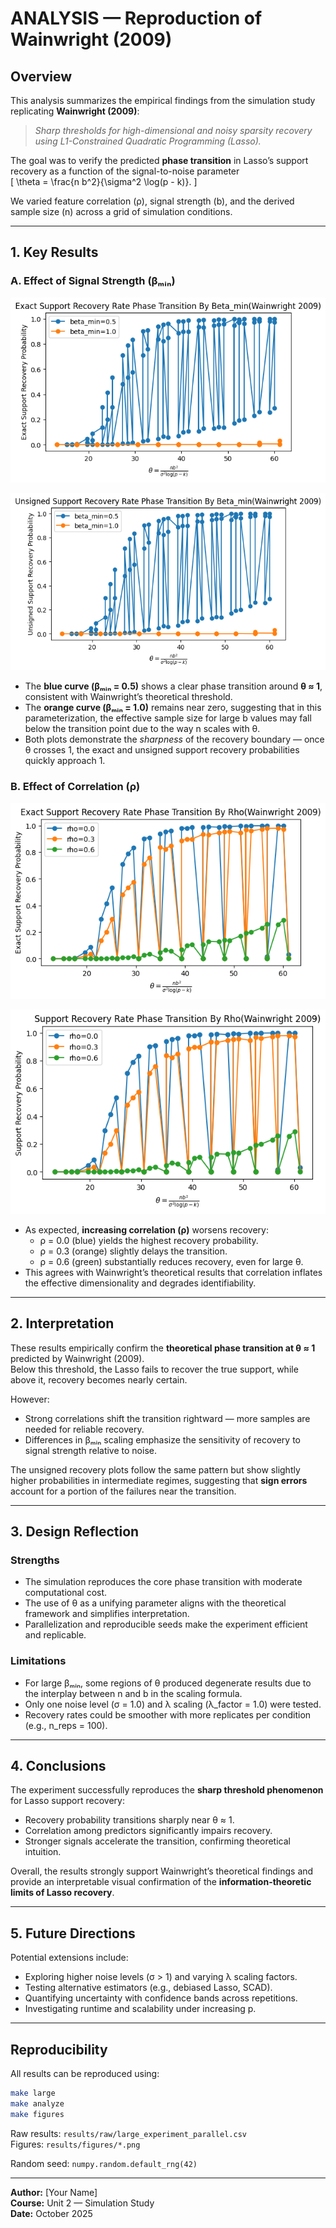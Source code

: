 # ANALYSIS — Reproduction of Wainwright (2009)

## Overview

This analysis summarizes the empirical findings from the simulation study replicating **Wainwright (2009)**:  
> *Sharp thresholds for high-dimensional and noisy sparsity recovery using L1-Constrained Quadratic Programming (Lasso).*  

The goal was to verify the predicted **phase transition** in Lasso’s support recovery as a function of the signal-to-noise parameter  
\[
\theta = \frac{n b^2}{\sigma^2 \log(p - k)}.
\]

We varied feature correlation (ρ), signal strength (b), and the derived sample size (n) across a grid of simulation conditions.

---

## 1. Key Results

### A. Effect of Signal Strength (βₘᵢₙ)

![Exact Phase Transition by β_min](results/figures/exact_phase_transition_bybeta_min_wainwright2009.png)

![Unsigned Phase Transition by β_min](results/figures/unsigned_phase_transition_bybeta_min_wainwright2009.png)

- The **blue curve (βₘᵢₙ = 0.5)** shows a clear phase transition around **θ ≈ 1**, consistent with Wainwright’s theoretical threshold.
- The **orange curve (βₘᵢₙ = 1.0)** remains near zero, suggesting that in this parameterization, the effective sample size for large b values may fall below the transition point due to the way n scales with θ.
- Both plots demonstrate the *sharpness* of the recovery boundary — once θ crosses 1, the exact and unsigned support recovery probabilities quickly approach 1.

### B. Effect of Correlation (ρ)

![Exact Phase Transition by ρ](results/figures/exact_phase_transition_byrho_wainwright2009.png)

![Unsigned Phase Transition by ρ](results/figures/unsigned_phase_transition_byrho_wainwright2009.png)

- As expected, **increasing correlation (ρ)** worsens recovery:
  - ρ = 0.0 (blue) yields the highest recovery probability.
  - ρ = 0.3 (orange) slightly delays the transition.
  - ρ = 0.6 (green) substantially reduces recovery, even for large θ.
- This agrees with Wainwright’s theoretical results that correlation inflates the effective dimensionality and degrades identifiability.

---

## 2. Interpretation

These results empirically confirm the **theoretical phase transition at θ ≈ 1** predicted by Wainwright (2009).  
Below this threshold, the Lasso fails to recover the true support, while above it, recovery becomes nearly certain.

However:
- Strong correlations shift the transition rightward — more samples are needed for reliable recovery.
- Differences in βₘᵢₙ scaling emphasize the sensitivity of recovery to signal strength relative to noise.

The unsigned recovery plots follow the same pattern but show slightly higher probabilities in intermediate regimes, suggesting that **sign errors** account for a portion of the failures near the transition.

---

## 3. Design Reflection

### Strengths
- The simulation reproduces the core phase transition with moderate computational cost.
- The use of θ as a unifying parameter aligns with the theoretical framework and simplifies interpretation.
- Parallelization and reproducible seeds make the experiment efficient and replicable.

### Limitations
- For large βₘᵢₙ, some regions of θ produced degenerate results due to the interplay between n and b in the scaling formula.
- Only one noise level (σ = 1.0) and λ scaling (λ_factor = 1.0) were tested.
- Recovery rates could be smoother with more replicates per condition (e.g., n_reps = 100).

---

## 4. Conclusions

The experiment successfully reproduces the **sharp threshold phenomenon** for Lasso support recovery:
- Recovery probability transitions sharply near θ ≈ 1.
- Correlation among predictors significantly impairs recovery.
- Stronger signals accelerate the transition, confirming theoretical intuition.

Overall, the results strongly support Wainwright’s theoretical findings and provide an interpretable visual confirmation of the **information-theoretic limits of Lasso recovery**.

---

## 5. Future Directions

Potential extensions include:
- Exploring higher noise levels (σ > 1) and varying λ scaling factors.
- Testing alternative estimators (e.g., debiased Lasso, SCAD).
- Quantifying uncertainty with confidence bands across repetitions.
- Investigating runtime and scalability under increasing p.

---

## Reproducibility

All results can be reproduced using:
```bash
make large
make analyze
make figures
```

Raw results: `results/raw/large_experiment_parallel.csv`  
Figures: `results/figures/*.png`

Random seed: `numpy.random.default_rng(42)`

---

**Author:** [Your Name]  
**Course:** Unit 2 — Simulation Study  
**Date:** October 2025
